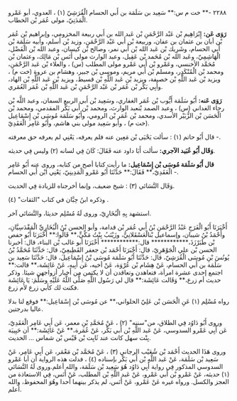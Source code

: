 ٢٢٨٨ -** خت م س:** سَعِيد بن سَلَمَة بن أَبي الحسام الْقُرَشِيّ (١) ، العدوي، أبو عَمْرو الْمَدَنِيّ، مولى عُمَر بْن الخطاب.

**رَوَى عَن:** إِبْرَاهِيم بْن عَبْد الرَّحْمَنِ بْن عَبد الله بن أَبي ربيعة المخزومي، وإبراهيم بْن عُمَر بْن أبان بن عثمان بن عفان، وربيعة بْن أَبي عَبْد الرَّحْمَنِ، وزيد بْن أسلم، وأبيه سَلَمَة بْن أَبي الحسام، وشَرِيك بْن عَبد الله بْن أَبي نمر، وصالح بْن كيسان، وعبد الله بْن الْفَضْل، الْهَاشِمِيّ، وعَبد الله بْن مُحَمد بْن عَقِيل، وعبد الوارث مولى أَنَس بْن مَالِك، وعثمان بْن مُحَمَّد الأخنسي، وعَمْرو بْن أَبي عَمْرو مولى المطلب (س) ، والعلاء بْن عَبد الرَّحْمَنِ، ومحمد بْن الْمُنْكَدِر، ومسلم بْن أَبي مريم، وموسى بْن جبير، وهشام بن عروة (خت م) ، ويزيد بْن عَبد اللَّهِ بْن خصيفة، ويزيد بْن عَبد اللَّهِ بْن قسيط، ويزيد بْن عَبد اللَّهِ بْن الهاد، وأَبِي بَكْر بْن عُمَر بْن عَبْد الرَّحْمَنِ بْن عَبد اللَّهِ بْن عُمَر العُمَري.

**رَوَى عَنه:** أَبُو سَلَمَة أَيُّوب بْن عُمَر الغفاري، وسَعِيد بْن أَبي الربيع السمان، وعبد اللَّه بْن رجاء الغداني (س) ، وعبد الصمد بْنعبد الوارث، ومحمد بْن أَبي بَكْر المقدمي، ومحمد بْن الْحَسَن بْن الزُّبَيْر الأسدي، ومحمد بْن عُمَر بْن الرومي، وأَبُو سَلَمَة مُوسَى بْن إِسْمَاعِيل (خت م) ، وأبو سَعِيد مولى بني هاشم، وأَبُو عَامِر الْعَقَدِيّ.

قال أَبُو حاتم (١) : سألت يَحْيَى بْن مَعِين عنه فلم يعرفه، يَعْنِي لم يعرفه حق معرفته -.

**وَقَال أَبُو عُبَيد الآجري:** سألت أَبَا داود عنه فَقَالَ: كَانَ فِي لسانه (٢) وليس فِي حديثه.

**قال أَبُو سَلَمَة مُوسَى بْن إِسْمَاعِيل:** ما رأيت كتابا أصح من كتابه، وروى عنه أَبُو عَامِر الْعَقَدِيّ،** فَقَالَ:** حَدَّثَنَا أَبُو عَمْرو الْمَدِينِيّ، يَعْنِي ابْن أَبي الحسام -.

وَقَال النَّسَائي (٣) : شيخ ضعيف، وإنما أخرجناه للزيادة فِي الحديث.

وذكره ابنُ حِبَّان في كتاب "الثقات" (٤) .

استشهد بِهِ الْبُخَارِيّ، وروى لَهُ مُسْلِم حديثا، والنَّسَائي آخر.

أَخْبَرَنَا أَبُو الْفَرَجِ عَبْدُ الرَّحْمَنِ بْنُ أَبي عُمَر بْن قدامة، وأبو الحسن بْنُ الْبُخَارِيِّ الْمَقْدَسِيَّانِ، وأَحْمَدُ بْنُ شيبان، وإسماعيل بْنالْعَسْقَلانِيُّ، وزَيْنَبُ بِنْتُ مَكِّيٍّ،** قَالُوا:** أَخْبَرَنَا أَبُو حفص بْن طَبَرْزَذَ،************ قال:************ أَخْبَرَنَا أبو غالب بْن البناء، قال: أخبرنا الحسن بْن علي الْجَوْهَرِيّ، قال: أَخْبَرَنَا أَحْمَد بْن جعفر القَطِيعِيّ، قال: حَدَّثَنَا مُحَمَّدُ بْنُ يُونُسَ بْنِ مُوسَى الْقُرَشِيّ، قال: حَدَّثَنَا أَبُو سَلَمَة مُوسَى بْنُ إِسْمَاعِيلَ، قال: حَدَّثَنَا سَعِيد بن سَلَمَة بن أَبي الحسام، عَنْ هِشَام بْن عُرْوَة، عَنْ أخيه، عَن أَبِيهِ، عَنْ عَائِشَة،** قالت:** اجتمع إحدى عشرة امرأة، فتعاهدن وتعاقدن أن لا يكتمن من أخبار أزواجهن شيئا. وذكر حديث أم زرع،** وَقَالت عَائِشَة:** قال لي رَسُول اللَّهِ صَلَّى اللَّهُ عَلَيْهِ وسَلَّمَ: يَا عَائِشَة فكنت لك كأبي زرع لأُم زرع.

رواه مُسْلِم (١) عَنِ الْحَسَن بْن عَلِيّ الحلواني،** عن مُوسَى بْن إِسْمَاعِيل:** فوقع لنا بدلا عاليا بدرجتين.

وروى أَبُو دَاوُد فِي الطلاق، من"سننه" (٢) ، عَنْ مُحَمَّدِ بْنِ معمر، عَن أَبِي عَامِر الْعَقَدِيّ، عَن أَبِي عَمْرو السدوسي، عَنْ عَبد اللَّهِ بْن أَبي بَكْر، عَنْ عُمَرة،** عَنْ عَائِشَة:** أن حَبِيبَة بِنْت سهل كانت عند ثَابِت بْن قَيْس بْن شماس ... الحديث.

وروى هَذَا الحديث أَحْمَد بْن شُعَيْب الرجاني (٣) ، عَنْ مُحَمَّد بْن مَعْمَر، عَن أَبِي عَامِر، عَنْ سَعِيد بْن سَلَمَة، عَنْ عَبد اللَّهِ بْن أَبي بَكْر بإسناده (٤) ، فدلت هذه الرواية أن أبا عَمْرو السدوسي المذكور فِي رواية أَبِي دَاوُد هُوَ سَعِيد بْن سَلَمَة، والله أعلم.وروى لَهُ النَّسَائي (١) حديثه، عَنْ عَمْرو بْن أَبي عَمْرو، عَنْ عَبد اللَّهِ بْن المطلب، عَنْ أَنَس، فِي الاستعاذة من العجز والكسل. ورواه غيره عَنْ عَمْرو، عَنْ أَنَس، لم يذكر بينهما أحدا وهُوَ المحفوظ، والله أعلم.